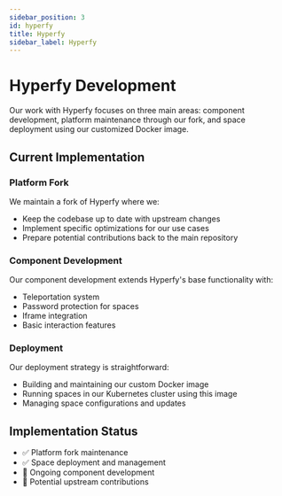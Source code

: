 ```yaml
---
sidebar_position: 3
id: hyperfy
title: Hyperfy
sidebar_label: Hyperfy
---
```


# Hyperfy Development

Our work with Hyperfy focuses on three main areas: component development, platform maintenance through our fork, and space deployment using our customized Docker image.

## Current Implementation

### Platform Fork
We maintain a fork of Hyperfy where we:
- Keep the codebase up to date with upstream changes
- Implement specific optimizations for our use cases
- Prepare potential contributions back to the main repository

### Component Development
Our component development extends Hyperfy's base functionality with:
- Teleportation system
- Password protection for spaces
- Iframe integration
- Basic interaction features

### Deployment
Our deployment strategy is straightforward:
- Building and maintaining our custom Docker image
- Running spaces in our Kubernetes cluster using this image
- Managing space configurations and updates

## Implementation Status

- ✅ Platform fork maintenance
- ✅ Space deployment and management
- 🔄 Ongoing component development
- 🔄 Potential upstream contributions

<!-- For specific component documentation and implementation details, see our [components guide](./components/overview). -->

<!-- [components]: /docs/organization/technology/platforms/components/overview -->
